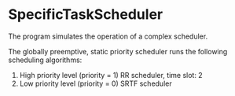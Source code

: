 # SpecificTaskScheduler
The program simulates the operation of a complex scheduler.

The globally preemptive, static priority scheduler runs the following scheduling algorithms:
1.  High priority level (priority = 1) RR scheduler, time slot: 2
2.  Low priority level (priority = 0) SRTF scheduler
